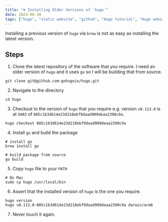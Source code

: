 ```yaml
---
title: "❄️ Installing Older Versions of `hugo`"
date: 2023-06-30
tags: ["hugo", "static website", "github", "Hugo tutorial", "Hugo website"]
---
```


Installing a previous version of `hugo` via `brew` is not as easy as installing the latest version.

## Steps
1. Clone the latest repository of the software that you require. I need an older version of `hugo` and it uses `go` so I will be building that from source.

```
git clone git@github.com:gohugoio/hugo.git
```

2. Navigate to the directory
```
cd hugo
```

3. Checkout to the version of `hugo` that you require e.g. version `v0.113.0` is at `SHA5` of `085c1b3d614e23d218ebf9daad909deaa2390c9a`.

```
hugo checkout 085c1b3d614e23d218ebf9daad909deaa2390c9a
```

4. Install `go` and build the package
```
# install go
brew install go

# build package from source
go build
```

5. Copy `hugo` file to your `PATH`
```
# On Mac
sudo cp hugo /usr/local/bin
```

6. Assert that the installed version of `hugo` is the one you require.

```
hugo version
hugo v0.113.0-085c1b3d614e23d218ebf9daad909deaa2390c9a darwin/arm6
```

7. Never touch it again.